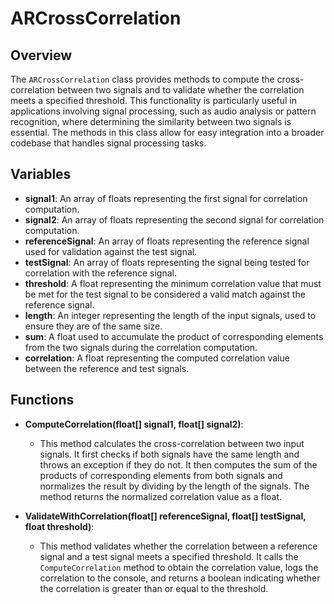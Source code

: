 # ARCrossCorrelation

## Overview
The `ARCrossCorrelation` class provides methods to compute the cross-correlation between two signals and to validate whether the correlation meets a specified threshold. This functionality is particularly useful in applications involving signal processing, such as audio analysis or pattern recognition, where determining the similarity between two signals is essential. The methods in this class allow for easy integration into a broader codebase that handles signal processing tasks.

## Variables
- **signal1**: An array of floats representing the first signal for correlation computation.
- **signal2**: An array of floats representing the second signal for correlation computation.
- **referenceSignal**: An array of floats representing the reference signal used for validation against the test signal.
- **testSignal**: An array of floats representing the signal being tested for correlation with the reference signal.
- **threshold**: A float representing the minimum correlation value that must be met for the test signal to be considered a valid match against the reference signal.
- **length**: An integer representing the length of the input signals, used to ensure they are of the same size.
- **sum**: A float used to accumulate the product of corresponding elements from the two signals during the correlation computation.
- **correlation**: A float representing the computed correlation value between the reference and test signals.

## Functions
- **ComputeCorrelation(float[] signal1, float[] signal2)**: 
  - This method calculates the cross-correlation between two input signals. It first checks if both signals have the same length and throws an exception if they do not. It then computes the sum of the products of corresponding elements from both signals and normalizes the result by dividing by the length of the signals. The method returns the normalized correlation value as a float.

- **ValidateWithCorrelation(float[] referenceSignal, float[] testSignal, float threshold)**: 
  - This method validates whether the correlation between a reference signal and a test signal meets a specified threshold. It calls the `ComputeCorrelation` method to obtain the correlation value, logs the correlation to the console, and returns a boolean indicating whether the correlation is greater than or equal to the threshold.